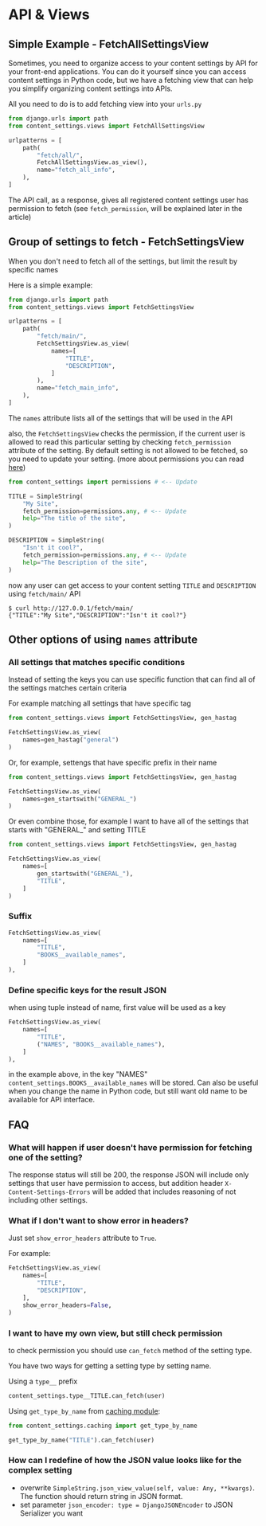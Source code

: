 # API & Views

## Simple Example - FetchAllSettingsView

Sometimes, you need to organize access to your content settings by API for your front-end applications. You can do it yourself since you can access content settings in Python code, but we have a fetching view that can help you simplify organizing content settings into APIs.

All you need to do is to add fetching view into your `urls.py`

```python
from django.urls import path
from content_settings.views import FetchAllSettingsView

urlpatterns = [
    path(
        "fetch/all/",
        FetchAllSettingsView.as_view(),
        name="fetch_all_info",
    ),
]
```

The API call, as a response, gives all registered content settings user has permission to fetch (see `fetch_permission`, will be explained later in the article)

## Group of settings to fetch - FetchSettingsView

When you don't need to fetch all of the settings, but limit the result by specific names

Here is a simple example:

```python
from django.urls import path
from content_settings.views import FetchSettingsView

urlpatterns = [
    path(
        "fetch/main/",
        FetchSettingsView.as_view(
            names=[
                "TITLE",
                "DESCRIPTION",
            ]
        ),
        name="fetch_main_info",
    ),
]
```

The `names` attribute lists all of the settings that will be used in the API

also, the `FetchSettingsView` checks the permission, if the current user is allowed to read this particular setting by checking `fetch_permission` attribute of the setting. By default setting is not allowed to be fetched, so you need to update your setting. (more about permissions you can read [here](permissions.md))

```python
from content_settings import permissions # <-- Update

TITLE = SimpleString(
    "My Site",
    fetch_permission=permissions.any, # <-- Update
    help="The title of the site",
)

DESCRIPTION = SimpleString(
    "Isn't it cool?",
    fetch_permission=permissions.any, # <-- Update
    help="The Description of the site",
)
```

now any user can get access to your content setting `TITLE` and `DESCRIPTION` using `fetch/main/` API

```
$ curl http://127.0.0.1/fetch/main/
{"TITLE":"My Site","DESCRIPTION":"Isn't it cool?"}
```

## Other options of using `names` attribute

### All settings that matches specific conditions

Instead of setting the keys you can use specific function that can find all of the settings matches certain criteria

For example matching all settings that have specific tag

```python
from content_settings.views import FetchSettingsView, gen_hastag

FetchSettingsView.as_view(
    names=gen_hastag("general")
)
```

Or, for example, settengs that have specific prefix in their name

```python
from content_settings.views import FetchSettingsView, gen_hastag

FetchSettingsView.as_view(
    names=gen_startswith("GENERAL_")
)
```

Or even combine those, for example I want to have all of the settings that starts with "GENERAL_" and setting TITLE

```python
from content_settings.views import FetchSettingsView, gen_hastag

FetchSettingsView.as_view(
    names=[
        gen_startswith("GENERAL_"),
        "TITLE",
    ]
)
```

### Suffix

```python
FetchSettingsView.as_view(
    names=[
        "TITLE",
        "BOOKS__available_names",
    ]
),
```

### Define specific keys for the result JSON

when using tuple instead of name, first value will be used as a key

```python
FetchSettingsView.as_view(
    names=[
        "TITLE",
        ("NAMES", "BOOKS__available_names"),
    ]
),
```

in the example above, in the key "NAMES" `content_settings.BOOKS__available_names` will be stored. Can also be useful when you change the name in Python code, but still want old name to be available for API interface.

## FAQ

### What will happen if user doesn't have permission for fetching one of the setting?

The response status will still be 200, the response JSON will include only settings that user have permission to access, but addition header `X-Content-Settings-Errors` will be added that includes reasoning of not including other settings.

### What if I don't want to show error in headers?

Just set `show_error_headers` attribute to `True`.

For example:

```python
FetchSettingsView.as_view(
    names=[
        "TITLE",
        "DESCRIPTION",
    ],
    show_error_headers=False,
)

```

### I want to have my own view, but still check permission

to check permission you should use `can_fetch` method of the setting type.

You have two ways for getting a setting type by setting name.

Using a `type__` prefix

```python
content_settings.type__TITLE.can_fetch(user)
```

Using `get_type_by_name` from [caching module](source.md#caching):

```python
from content_settings.caching import get_type_by_name

get_type_by_name("TITLE").can_fetch(user)
```

### How can I redefine of how the JSON value looks like for the complex setting

* overwrite `SimpleString.json_view_value(self, value: Any, **kwargs)`. The function should return string in JSON format.
* set parameter `json_encoder: type = DjangoJSONEncoder` to JSON Serializer you want